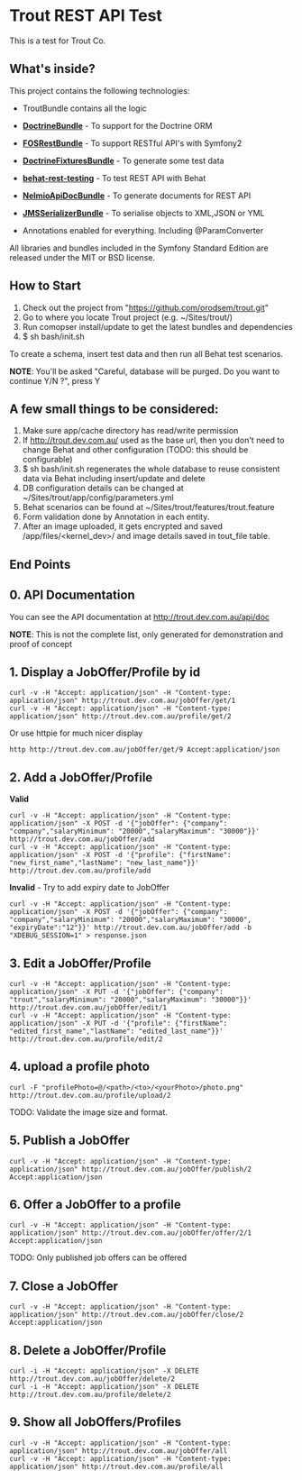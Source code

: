 Trout REST API Test
========================

This is a test for Trout Co.

What's inside?
--------------

This project contains the following technologies:

  * TroutBundle contains all the logic

  * [**DoctrineBundle**][1] - To support for the Doctrine ORM

  * [**FOSRestBundle**][2] - To support RESTful API's with Symfony2

  * [**DoctrineFixturesBundle**][3] - To generate some test data

  * [**behat-rest-testing**][4] - To test REST API with Behat

  * [**NelmioApiDocBundle**][5] - To generate documents for REST API

  * [**JMSSerializerBundle**][6] - To serialise objects to XML,JSON or YML

  * Annotations enabled for everything. Including @ParamConverter

All libraries and bundles included in the Symfony Standard Edition are released under the MIT or BSD license.

How to Start
------------

1. Check out the project from "https://github.com/orodsem/trout.git"
2. Go to where you locate Trout project (e.g. ~/Sites/trout/)
3. Run comopser install/update to get the latest bundles and dependencies
4. $ sh bash/init.sh

 To create a schema, insert test data and then run all Behat test scenarios.

 **NOTE**: You'll be asked "Careful, database will be purged. Do you want to continue Y/N ?", press Y

A few small things to be considered:
-----------------------------------

1. Make sure app/cache directory has read/write permission
2. If http://trout.dev.com.au/ used as the base url, then you don't need to change Behat and other configuration (TODO: this should be configurable)
3. $ sh bash/init.sh regenerates the whole database to reuse consistent data via Behat including insert/update and delete
4. DB configuration details can be changed at ~/Sites/trout/app/config/parameters.yml
5. Behat scenarios can be found at ~/Sites/trout/features/trout.feature
6. Form validation done by Annotation in each entity.
7. After an image uploaded, it gets encrypted and saved /app/files/<kernel_dev>/ and image details saved in tout_file table.


End Points
----------
## 0. API Documentation

  You can see the API documentation at http://trout.dev.com.au/api/doc

  **NOTE**: This is not the complete list, only generated for demonstration and proof of concept

## 1. Display a JobOffer/Profile by id

```
curl -v -H "Accept: application/json" -H "Content-type: application/json" http://trout.dev.com.au/jobOffer/get/1
curl -v -H "Accept: application/json" -H "Content-type: application/json" http://trout.dev.com.au/profile/get/2
```

Or use httpie for much nicer display

```
http http://trout.dev.com.au/jobOffer/get/9 Accept:application/json
```

## 2. Add a JobOffer/Profile

**Valid**

```
curl -v -H "Accept: application/json" -H "Content-type: application/json" -X POST -d '{"jobOffer": {"company": "company","salaryMinimum": "20000","salaryMaximum": "30000"}}' http://trout.dev.com.au/jobOffer/add
curl -v -H "Accept: application/json" -H "Content-type: application/json" -X POST -d '{"profile": {"firstName": "new_first_name","lastName": "new_last_name"}}' http://trout.dev.com.au/profile/add
```

**Invalid** - Try to add expiry date to JobOffer
```
curl -v -H "Accept: application/json" -H "Content-type: application/json" -X POST -d '{"jobOffer": {"company": "company","salaryMinimum": "20000","salaryMaximum": "30000", "expiryDate":"12"}}' http://trout.dev.com.au/jobOffer/add -b "XDEBUG_SESSION=1" > response.json
```

## 3. Edit a JobOffer/Profile

```
curl -v -H "Accept: application/json" -H "Content-type: application/json" -X PUT -d '{"jobOffer": {"company": "trout","salaryMinimum": "20000","salaryMaximum": "30000"}}' http://trout.dev.com.au/jobOffer/edit/1
curl -v -H "Accept: application/json" -H "Content-type: application/json" -X PUT -d '{"profile": {"firstName": "edited_first_name","lastName": "edited_last_name"}}' http://trout.dev.com.au/profile/edit/2
```

## 4. upload a profile photo

```
curl -F "profilePhoto=@/<path>/<to>/<yourPhoto>/photo.png" http://trout.dev.com.au/profile/upload/2
```

TODO: Validate the image size and format.

## 5. Publish a JobOffer

```
curl -v -H "Accept: application/json" -H "Content-type: application/json" http://trout.dev.com.au/jobOffer/publish/2 Accept:application/json
```


## 6. Offer a JobOffer to a profile

```
curl -v -H "Accept: application/json" -H "Content-type: application/json" http://trout.dev.com.au/jobOffer/offer/2/1 Accept:application/json
```
TODO: Only published job offers can be offered

## 7. Close a JobOffer

```
curl -v -H "Accept: application/json" -H "Content-type: application/json" http://trout.dev.com.au/jobOffer/close/2 Accept:application/json
```

## 8. Delete a JobOffer/Profile

```
curl -i -H "Accept: application/json" -X DELETE http://trout.dev.com.au/jobOffer/delete/2
curl -i -H "Accept: application/json" -X DELETE http://trout.dev.com.au/profile/delete/2
```

## 9. Show all JobOffers/Profiles

```
curl -v -H "Accept: application/json" -H "Content-type: application/json" http://trout.dev.com.au/jobOffer/all
curl -v -H "Accept: application/json" -H "Content-type: application/json" http://trout.dev.com.au/profile/all
```

[1]:  http://symfony.com/doc/2.8/book/doctrine.html
[2]:  https://github.com/FriendsOfSymfony/FOSRestBundle
[3]:  https://packagist.org/packages/doctrine/doctrine-fixtures-bundle
[4]:  https://github.com/deminy/behat-rest-testing
[5]:  https://github.com/nelmio/NelmioApiDocBundle/blob/master/Resources/doc/index.md
[6]:  https://github.com/schmittjoh/JMSSerializerBundle




